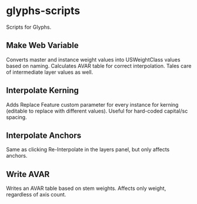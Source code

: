 # glyphs-scripts
Scripts for Glyphs.

## Make Web Variable
Converts master and instance weight values into USWeightClass values based on naming. Calculates AVAR table for correct interpolation. Tales care of intermediate layer values as well.

## Interpolate Kerning
Adds Replace Feature custom parameter for every instance for kerning (editable to replace with different values). Useful for hard-coded capital/sc spacing.

## Interpolate Anchors
Same as clicking Re-Interpolate in the layers panel, but only affects anchors.

## Write AVAR
Writes an AVAR table based on stem weights. Affects only weight, regardless of axis count.
